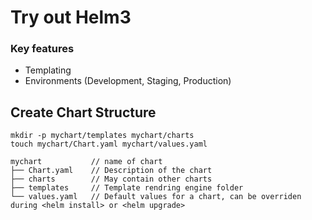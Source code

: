 # Try out Helm3


### Key features
* Templating
* Environments (Development, Staging, Production)

## Create Chart Structure

```shell script
mkdir -p mychart/templates mychart/charts
touch mychart/Chart.yaml mychart/values.yaml
```

```shell script
mychart           // name of chart
├── Chart.yaml    // Description of the chart
├── charts        // May contain other charts
├── templates     // Template rendring engine folder
└── values.yaml   // Default values for a chart, can be overriden during <helm install> or <helm upgrade>
```